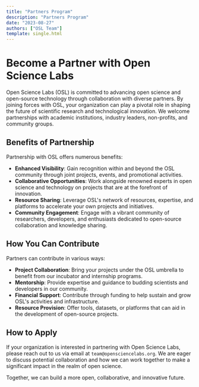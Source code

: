 ```yaml
---
title: "Partners Program"
description: "Partners Program"
date: "2023-08-27"
authors: ["OSL Team"]
template: single.html
---
```


# Become a Partner with Open Science Labs

Open Science Labs (OSL) is committed to advancing open science and open-source
technology through collaboration with diverse partners. By joining forces with
OSL, your organization can play a pivotal role in shaping the future of
scientific research and technological innovation. We welcome partnerships with
academic institutions, industry leaders, non-profits, and community groups.

## Benefits of Partnership

Partnership with OSL offers numerous benefits:

- **Enhanced Visibility**: Gain recognition within and beyond the OSL community
  through joint projects, events, and promotional activities.
- **Collaborative Opportunities**: Work alongside renowned experts in open
  science and technology on projects that are at the forefront of innovation.
- **Resource Sharing**: Leverage OSL's network of resources, expertise, and
  platforms to accelerate your own projects and initiatives.
- **Community Engagement**: Engage with a vibrant community of researchers,
  developers, and enthusiasts dedicated to open-source collaboration and
  knowledge sharing.

## How You Can Contribute

Partners can contribute in various ways:

- **Project Collaboration**: Bring your projects under the OSL umbrella to
  benefit from our incubator and internship programs.
- **Mentorship**: Provide expertise and guidance to budding scientists and
  developers in our community.
- **Financial Support**: Contribute through funding to help sustain and grow
  OSL's activities and infrastructure.
- **Resource Provision**: Offer tools, datasets, or platforms that can aid in
  the development of open-source projects.

## How to Apply

If your organization is interested in partnering with Open Science Labs, please
reach out to us via email at `team@opensciencelabs.org`. We are eager to discuss
potential collaboration and how we can work together to make a significant
impact in the realm of open science.

Together, we can build a more open, collaborative, and innovative future.
